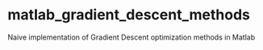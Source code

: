 # matlab_gradient_descent_methods
Naive implementation of Gradient Descent optimization methods in Matlab
